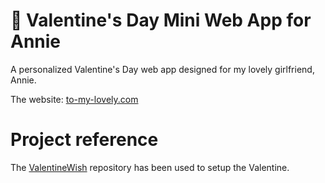 ﻿# 💖 Valentine's Day Mini Web App for Annie  

A personalized Valentine's Day web app designed for my lovely girlfriend, Annie.

The website: [to-my-lovely.com](https://to-my-lovely.com)


# Project reference

The [ValentineWish](https://github.com/GovindCodes/ValentineWish) repository has been used to setup the Valentine.
